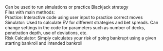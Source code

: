 Can be used to run simulations or practice Blackjack strategy  
Files with main methods:  
Practice: Interactive code using user input to practice correct moves  
Simulator: Used to calculate EV for different strategies and bet spreads. Can change settings in the code for parameters such as number of decks, penetration depth, use of deviations, etc.  
Risk Calculator: Simply calculates your risk of going bankrupt using a given starting bankroll and intended bankroll  
